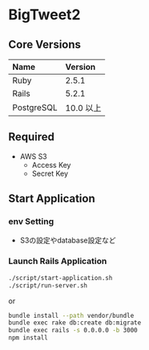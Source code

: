 # BigTweet2

## Core Versions

| Name | Version |
|:-|:-|
| Ruby | 2.5.1 |
| Rails | 5.2.1 |
| PostgreSQL | 10.0 以上 |

## Required

- AWS S3
    - Access Key
    - Secret Key
    
## Start Application

### env Setting

- S3の設定やdatabase設定など

### Launch Rails Application

```bash
./script/start-application.sh
./script/run-server.sh
```

or

```bash
bundle install --path vendor/bundle
bundle exec rake db:create db:migrate
bundle exec rails -s 0.0.0.0 -b 3000
npm install
```



